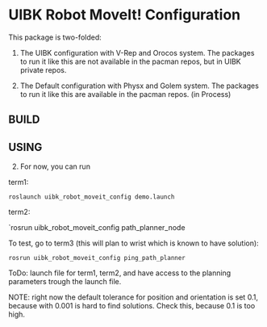 UIBK Robot MoveIt! Configuration
================================

This package is two-folded:

1. The UIBK configuration with V-Rep and Orocos system. The packages to run it like this are not available in the pacman repos, but in UIBK private repos.

2. The Default configuration with Physx and Golem system. The packages to run it like this are available in the pacman repos. (in Process)

BUILD
-----


USING
-----

2. For now, you can run 

term1:

`roslaunch uibk_robot_moveit_config demo.launch`

term2:

`rosrun uibk_robot_moveit_config path_planner_node

To test, go to term3 (this will plan to wrist which is known to have solution):

`rosrun uibk_robot_moveit_config ping_path_planner`


ToDo: launch file for term1, term2, and have access to the planning parameters trough the launch file.

NOTE: right now the default tolerance for position and orientation is set 0.1, because with 0.001 is hard to find solutions.  Check this, because 0.1 is too high.